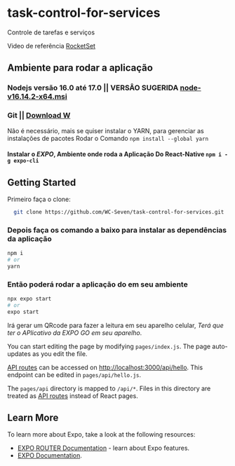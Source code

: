 # task-control-for-services
Controle de tarefas e serviços

Video de referência [RocketSet](https://www.youtube.com/watch?v=DtFnUvm3xeU&list=PL85ITvJ7FLojFdFRbuKt0lsx08ADCEPRu&index=7)

## Ambiente para rodar a aplicação
 ### Nodejs versão 16.0 até 17.0 || VERSÂO SUGERIDA [node-v16.14.2-x64.msi](https://nodejs.org/download/release/v16.14.2/)
 ### Git || [Download W](https://git-scm.com/download/win)
 Não é necessário, mais se quiser instalar o YARN, para gerenciar as instalações de pacotes
 Rodar o Comando ```npm install --global yarn```
 #### Instalar o *EXPO*, Ambiente onde roda a Aplicação Do React-Native ```npm i -g expo-cli```

## Getting Started

Primeiro faça o clone:
```bash
  git clone https://github.com/WC-Seven/task-control-for-services.git
```

### Depois faça os comando a baixo para instalar as dependências da aplicação

```bash
npm i
# or
yarn
```
### Então poderá rodar a aplicação do em seu ambiente
```bash
npx expo start
# or
expo start
```

Irá gerar um QRcode para fazer a leitura em seu aparelho celular, *Terá que ter o APlicativo da EXPO GO em seu aparelho*.

You can start editing the page by modifying `pages/index.js`. The page auto-updates as you edit the file.

[API routes](https://nextjs.org/docs/api-routes/introduction) can be accessed on [http://localhost:3000/api/hello](http://localhost:3000/api/hello). This endpoint can be edited in `pages/api/hello.js`.

The `pages/api` directory is mapped to `/api/*`. Files in this directory are treated as [API routes](https://nextjs.org/docs/api-routes/introduction) instead of React pages.

## Learn More

To learn more about Expo, take a look at the following resources:

- [EXPO ROUTER Documentation](https://expo.github.io/router/docs/) - learn about Expo features.
- [EXPO Documentation](https://docs.expo.dev/).

